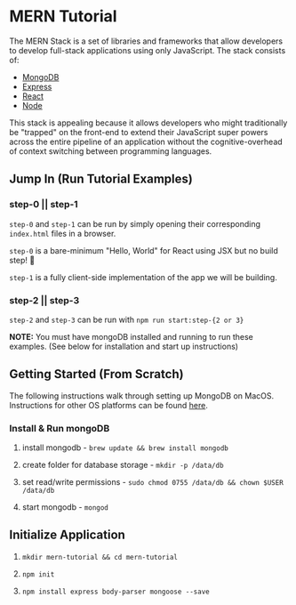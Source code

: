 # MERN Tutorial
The MERN Stack is a set of libraries and frameworks that allow developers to develop full-stack applications using only JavaScript. The stack consists of:

* [MongoDB](https://www.mongodb.com/)
* [Express](http://expressjs.com/)
* [React](https://facebook.github.io/react/)
* [Node](https://nodejs.org/en/)

This stack is appealing because it allows developers who might traditionally be "trapped" on the front-end to extend their JavaScript super powers across the entire pipeline of an application without the cognitive-overhead of context switching between programming languages.

## Jump In (Run Tutorial Examples)

### step-0 || step-1
`step-0` and `step-1` can be run by simply opening their corresponding `index.html` files in a browser.

`step-0` is a bare-minimum "Hello, World" for React using JSX but no  build step! 🎉

`step-1` is a fully client-side implementation of the app we will be building.

### step-2 || step-3
`step-2` and `step-3` can be run with `npm run start:step-{2 or 3}`

**NOTE:** You must have mongoDB installed and running to run these examples. (See below for installation and start up instructions)

## Getting Started (From Scratch)
The following instructions walk through setting up MongoDB on MacOS. Instructions for other OS platforms can be found [here](https://docs.mongodb.com/getting-started/shell/installation/).

### Install & Run mongoDB
1. install mongodb - `brew update && brew install mongodb`

1. create folder for database storage - `mkdir -p /data/db`

1. set read/write permissions - `sudo chmod 0755 /data/db && chown $USER /data/db`

1. start mongodb - `mongod`

## Initialize Application
1. `mkdir mern-tutorial && cd mern-tutorial`

1. `npm init`

1. `npm install express body-parser mongoose --save`
